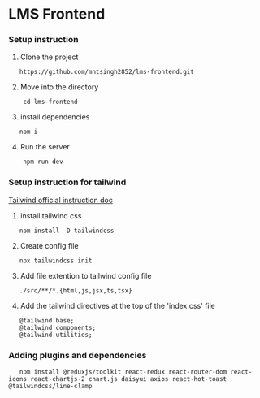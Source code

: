 # LMS Frontend

### Setup instruction

1. Clone the project

```
   https://github.com/mhtsingh2852/lms-frontend.git
```

2. Move into the directory

```
    cd lms-frontend
```

3. install dependencies

```
   npm i
```

4. Run the server 
 
 ```
     npm run dev
 ```


### Setup instruction for tailwind

[Tailwind official instruction doc](https://tailwindcss.com/docs/installation)

1. install tailwind css

```
   npm install -D tailwindcss
```

2. Create config file

```
   npx tailwindcss init
```

3. Add file extention to tailwind config file

```
   ./src/**/*.{html,js,jsx,ts,tsx}
``` 

4. Add the tailwind directives at the top of the 'index.css' file

```
   @tailwind base;
   @tailwind components;
   @tailwind utilities;
```


### Adding plugins and dependencies

```
   npm install @reduxjs/toolkit react-redux react-router-dom react-icons react-chartjs-2 chart.js daisyui axios react-hot-toast @tailwindcss/line-clamp
```